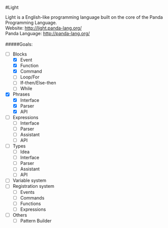 #Light

Light is a English-like programming language built on the core of the Panda Programming Language.
<br>
Website: http://light.panda-lang.org/
<br>
Panda Language: http://panda-lang.org/
<br>
<br>
#####Goals:
- [ ] Blocks
  - [x] Event
  - [x] Function
  - [x] Command
  - [ ] Loop/For
  - [ ] If-then/Else-then
  - [ ] While
- [x] Phrases
  - [x] Interface
  - [x] Parser
  - [x] API
- [ ] Expressions
  - [ ] Interface
  - [ ] Parser
  - [ ] Assistant
  - [ ] API
- [ ] Types
  - [ ] Idea
  - [ ] Interface
  - [ ] Parser
  - [ ] Assistant
  - [ ] API
- [ ] Variable system
- [ ] Registration system
  - [ ] Events
  - [ ] Commands
  - [ ] Functions
  - [ ] Expressions
- [ ] Others
  - [ ] Pattern Builder
